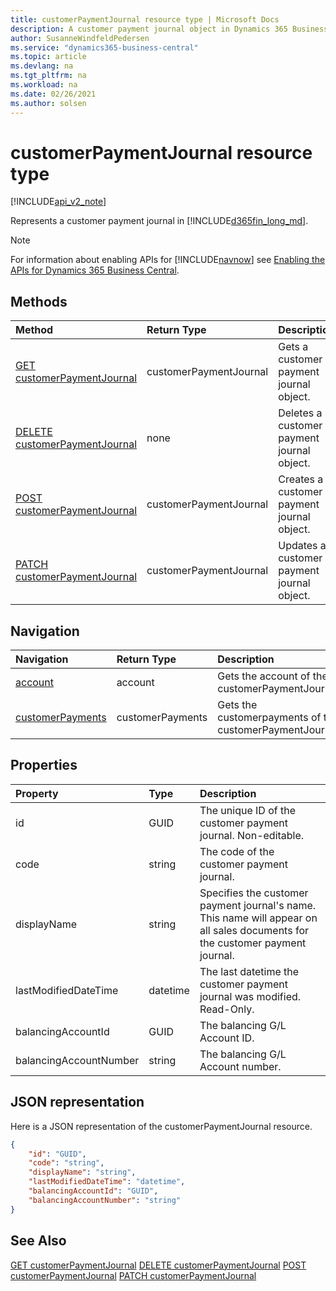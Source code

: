 ```yaml
---
title: customerPaymentJournal resource type | Microsoft Docs
description: A customer payment journal object in Dynamics 365 Business Central.
author: SusanneWindfeldPedersen
ms.service: "dynamics365-business-central"
ms.topic: article
ms.devlang: na
ms.tgt_pltfrm: na
ms.workload: na
ms.date: 02/26/2021
ms.author: solsen
---
```


# customerPaymentJournal resource type

[!INCLUDE[api_v2_note](../../includes/api_v2_note.md)]

<!-- START>DO_NOT_EDIT -->
<!-- IMPORTANT:Do not edit any of the content between here and the END>DO_NOT_EDIT. -->
Represents a customer payment journal in [!INCLUDE[d365fin_long_md](../../includes/d365fin_long_md.md)].

> [!NOTE]
> For information about enabling APIs for [!INCLUDE[navnow](../../includes/navnow_md.md)] see [Enabling the APIs for Dynamics 365 Business Central](../enabling-apis-for-dynamics-nav.md).

## Methods

| Method | Return Type|Description |
|:--------------------|:-----------|:-------------------------|
|[GET customerPaymentJournal](../api/dynamics_customerpaymentjournal_get.md)|customerPaymentJournal|Gets a customer payment journal object.|
|[DELETE customerPaymentJournal](../api/dynamics_customerpaymentjournal_delete.md)|none|Deletes a customer payment journal object.|
|[POST customerPaymentJournal](../api/dynamics_customerpaymentjournal_create.md)|customerPaymentJournal|Creates a customer payment journal object.|
|[PATCH customerPaymentJournal](../api/dynamics_customerpaymentjournal_update.md)|customerPaymentJournal|Updates a customer payment journal object.|


## Navigation

| Navigation |Return Type| Description |
|:----------|:----------|:-----------------|
|[account](dynamics_account.md)|account |Gets the account of the customerPaymentJournal.|
|[customerPayments](dynamics_customerpayment.md)|customerPayments |Gets the customerpayments of the customerPaymentJournal.|

## Properties

| Property           | Type   |Description     |
|:-------------------|:-------|:---------------|
|id|GUID|The unique ID of the customer payment journal. Non-editable.|
|code|string|The code of the customer payment journal.|
|displayName|string|Specifies the customer payment journal's name. This name will appear on all sales documents for the customer payment journal.|
|lastModifiedDateTime|datetime|The last datetime the customer payment journal was modified. Read-Only.|
|balancingAccountId|GUID|The balancing G/L Account ID.|
|balancingAccountNumber|string|The balancing G/L Account number.|

## JSON representation

Here is a JSON representation of the customerPaymentJournal resource.


```json
{
    "id": "GUID",
    "code": "string",
    "displayName": "string",
    "lastModifiedDateTime": "datetime",
    "balancingAccountId": "GUID",
    "balancingAccountNumber": "string"
}
```
<!-- IMPORTANT: END>DO_NOT_EDIT -->



## See Also
[GET customerPaymentJournal](../api/dynamics_customerPaymentJournal_Get.md)
[DELETE customerPaymentJournal](../api/dynamics_customerPaymentJournal_Delete.md)
[POST customerPaymentJournal](../api/dynamics_customerPaymentJournal_Create.md)
[PATCH customerPaymentJournal](../api/dynamics_customerPaymentJournal_Update.md)
